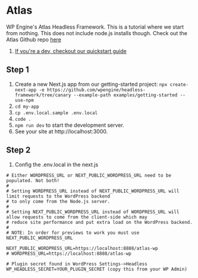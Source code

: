 # Atlas
WP Engine's Atlas Headless Framework. This is a tutorial where we start from nothing. This does not include node.js installs though. Check out the Atlas Github repo [here](https://github.com/wpengine/headless-framework)

1. [If you're a dev, checkout our quickstart guide](https://github.com/KamabokoDesign/atlas-quickstart)

## Step 1
1. Create a new Next.js app from our getting-started project: `npx create-next-app -e https://github.com/wpengine/headless-framework/tree/canary --example-path examples/getting-started --use-npm`
1. `cd my-app`
1. `cp .env.local.sample .env.local`
1. `code .`
1. `npm run dev` to start the development server.
1. See your site at http://localhost:3000.

## Step 2
1. Config the .env.local in the next.js
```
# Either WORDPRESS_URL or NEXT_PUBLIC_WORDPRESS_URL need to be populated. Not both!
#
# Setting WORDPRESS_URL instead of NEXT_PUBLIC_WORDPRESS_URL will limit requests to the WordPress backend
# to only come from the Node.js server.
#
# Setting NEXT_PUBLIC_WORDPRESS_URL instead of WORDPRESS_URL will allow requests to come from the client-side which may
# reduce site performance and put extra load on the WordPress backend.
#
# NOTE: In order for previews to work you must use NEXT_PUBLIC_WORDPRESS_URL

NEXT_PUBLIC_WORDPRESS_URL=https://localhost:8888/atlas-wp
# WORDPRESS_URL=https://localhost:8888/atlas-wp

# Plugin secret found in WordPress Settings->Headless
WP_HEADLESS_SECRET=YOUR_PLUGIN_SECRET (copy this from your WP Admin)
```